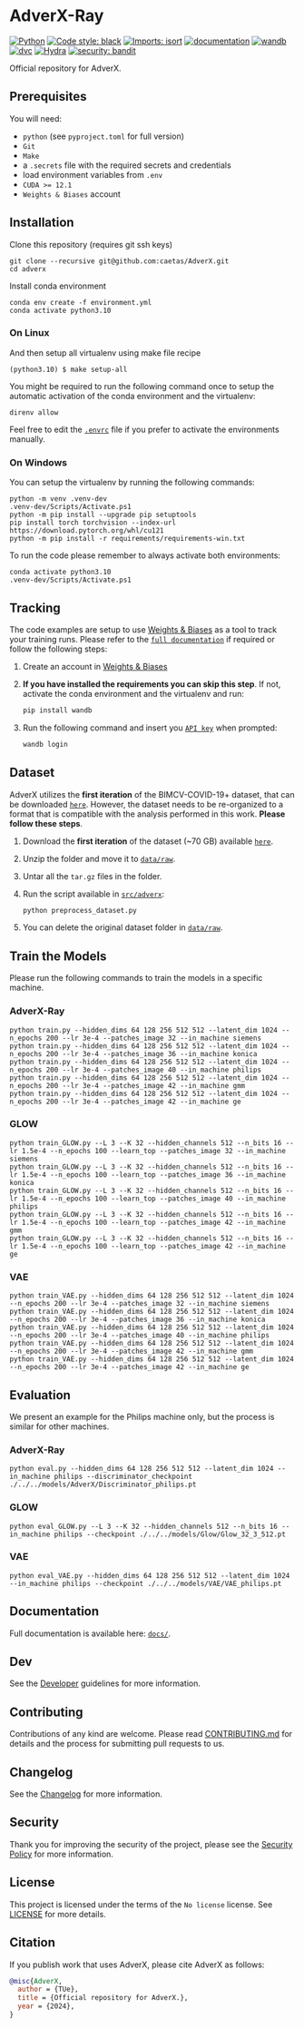 # AdverX-Ray

[![Python](https://img.shields.io/badge/python-3.10+-informational.svg)](https://www.python.org/downloads/release/python-31014/)
[![Code style: black](https://img.shields.io/badge/code%20style-black-000000.svg)](https://github.com/psf/black)
[![Imports: isort](https://img.shields.io/badge/%20imports-isort-%231674b1?style=black)](https://pycqa.github.io/isort)
[![documentation](https://img.shields.io/badge/docs-mkdocs%20material-blue.svg?style=flat)](https://mkdocstrings.github.io)
[![wandb](https://img.shields.io/badge/tracking-wandb-blue)](https://wandb.ai/site)
[![dvc](https://img.shields.io/badge/data-dvc-9cf)](https://dvc.org)
[![Hydra](https://img.shields.io/badge/Config-Hydra-89b8cd)](https://hydra.cc)
[![security: bandit](https://img.shields.io/badge/security-bandit-yellow.svg)](https://github.com/PyCQA/bandit)

Official repository for AdverX.

## Prerequisites

You will need:

- `python` (see `pyproject.toml` for full version)
- `Git`
- `Make`
- a `.secrets` file with the required secrets and credentials
- load environment variables from `.env`
- `CUDA >= 12.1`
- `Weights & Biases` account

## Installation

Clone this repository (requires git ssh keys)

    git clone --recursive git@github.com:caetas/AdverX.git
    cd adverx

Install conda environment

    conda env create -f environment.yml
    conda activate python3.10

### On Linux

And then setup all virtualenv using make file recipe

    (python3.10) $ make setup-all

You might be required to run the following command once to setup the automatic activation of the conda environment and the virtualenv:

    direnv allow

Feel free to edit the [`.envrc`](.envrc) file if you prefer to activate the environments manually.

### On Windows

You can setup the virtualenv by running the following commands:

    python -m venv .venv-dev
    .venv-dev/Scripts/Activate.ps1
    python -m pip install --upgrade pip setuptools
    pip install torch torchvision --index-url https://download.pytorch.org/whl/cu121
    python -m pip install -r requirements/requirements-win.txt


To run the code please remember to always activate both environments:

    conda activate python3.10
    .venv-dev/Scripts/Activate.ps1

## Tracking

The code examples are setup to use [Weights & Biases](https://wandb.ai/home) as a tool to track your training runs. Please refer to the [`full documentation`](https://docs.wandb.ai/quickstart) if required or follow the following steps:

1. Create an account in [Weights & Biases](https://wandb.ai/home)
2. **If you have installed the requirements you can skip this step**. If not, activate the conda environment and the virtualenv and run:

    ```bash
    pip install wandb
    ```
3. Run the following command and insert you [`API key`](https://wandb.ai/authorize) when prompted:

    ```bash
    wandb login
    ```

## Dataset

AdverX utilizes the **first iteration** of the BIMCV-COVID-19+ dataset, that can be downloaded [`here`](https://bimcv.cipf.es/bimcv-projects/bimcv-covid19/#1590858128006-9e640421-6711). However, the dataset needs to be re-organized to a format that is compatible with the analysis performed in this work. **Please follow these steps**.

1. Download the **first iteration** of the dataset (~70 GB) available [`here`](https://bimcv.cipf.es/bimcv-projects/bimcv-covid19/#1590858128006-9e640421-6711).
2. Unzip the folder and move it to [`data/raw`](data/raw).
3. Untar all the `tar.gz` files in the folder.
4. Run the script available in [`src/adverx`](src/adverx/):

    ```bash
    python preprocess_dataset.py
    ```
5. You can delete the original dataset folder in [`data/raw`](data/raw).

## Train the Models

Please run the following commands to train the models in a specific machine.

### AdverX-Ray

    python train.py --hidden_dims 64 128 256 512 512 --latent_dim 1024 --n_epochs 200 --lr 3e-4 --patches_image 32 --in_machine siemens
    python train.py --hidden_dims 64 128 256 512 512 --latent_dim 1024 --n_epochs 200 --lr 3e-4 --patches_image 36 --in_machine konica
    python train.py --hidden_dims 64 128 256 512 512 --latent_dim 1024 --n_epochs 200 --lr 3e-4 --patches_image 40 --in_machine philips
    python train.py --hidden_dims 64 128 256 512 512 --latent_dim 1024 --n_epochs 200 --lr 3e-4 --patches_image 42 --in_machine gmm
    python train.py --hidden_dims 64 128 256 512 512 --latent_dim 1024 --n_epochs 200 --lr 3e-4 --patches_image 42 --in_machine ge

### GLOW

    python train_GLOW.py --L 3 --K 32 --hidden_channels 512 --n_bits 16 --lr 1.5e-4 --n_epochs 100 --learn_top --patches_image 32 --in_machine siemens
    python train_GLOW.py --L 3 --K 32 --hidden_channels 512 --n_bits 16 --lr 1.5e-4 --n_epochs 100 --learn_top --patches_image 36 --in_machine konica
    python train_GLOW.py --L 3 --K 32 --hidden_channels 512 --n_bits 16 --lr 1.5e-4 --n_epochs 100 --learn_top --patches_image 40 --in_machine philips
    python train_GLOW.py --L 3 --K 32 --hidden_channels 512 --n_bits 16 --lr 1.5e-4 --n_epochs 100 --learn_top --patches_image 42 --in_machine gmm
    python train_GLOW.py --L 3 --K 32 --hidden_channels 512 --n_bits 16 --lr 1.5e-4 --n_epochs 100 --learn_top --patches_image 42 --in_machine ge

### VAE

    python train_VAE.py --hidden_dims 64 128 256 512 512 --latent_dim 1024 --n_epochs 200 --lr 3e-4 --patches_image 32 --in_machine siemens
    python train_VAE.py --hidden_dims 64 128 256 512 512 --latent_dim 1024 --n_epochs 200 --lr 3e-4 --patches_image 36 --in_machine konica
    python train_VAE.py --hidden_dims 64 128 256 512 512 --latent_dim 1024 --n_epochs 200 --lr 3e-4 --patches_image 40 --in_machine philips
    python train_VAE.py --hidden_dims 64 128 256 512 512 --latent_dim 1024 --n_epochs 200 --lr 3e-4 --patches_image 42 --in_machine gmm
    python train_VAE.py --hidden_dims 64 128 256 512 512 --latent_dim 1024 --n_epochs 200 --lr 3e-4 --patches_image 42 --in_machine ge

## Evaluation

We present an example for the Philips machine only, but the process is similar for other machines.

### AdverX-Ray

    python eval.py --hidden_dims 64 128 256 512 512 --latent_dim 1024 --in_machine philips --discriminator_checkpoint ./../../models/AdverX/Discriminator_philips.pt

### GLOW

    python eval_GLOW.py --L 3 --K 32 --hidden_channels 512 --n_bits 16 --in_machine philips --checkpoint ./../../models/Glow/Glow_32_3_512.pt

### VAE

    python eval_VAE.py --hidden_dims 64 128 256 512 512 --latent_dim 1024 --in_machine philips --checkpoint ./../../models/VAE/VAE_philips.pt

## Documentation

Full documentation is available here: [`docs/`](docs).

## Dev

See the [Developer](docs/DEVELOPER.md) guidelines for more information.

## Contributing

Contributions of any kind are welcome. Please read [CONTRIBUTING.md](docs/CONTRIBUTING.md]) for details and
the process for submitting pull requests to us.

## Changelog

See the [Changelog](CHANGELOG.md) for more information.

## Security

Thank you for improving the security of the project, please see the [Security Policy](docs/SECURITY.md)
for more information.

## License

This project is licensed under the terms of the `No license` license.
See [LICENSE](LICENSE) for more details.

## Citation

If you publish work that uses AdverX, please cite AdverX as follows:

```bibtex
@misc{AdverX,
  author = {TUe},
  title = {Official repository for AdverX.},
  year = {2024},
}
```
